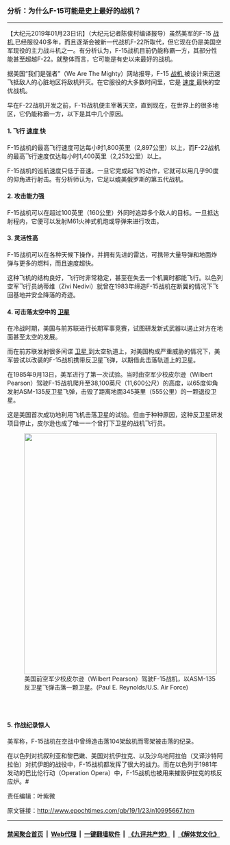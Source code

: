 ### 分析：为什么F-15可能是史上最好的战机？
------------------------

<p>
 【大纪元2019年01月23日讯】（大纪元记者陈俊村编译报导）虽然美军的F-15
 <a href="http://www.epochtimes.com/gb/tag/%E6%88%98%E6%9C%BA.html">
  战机
 </a>
 已经服役40多年，而且逐渐会被新一代战机F-22所取代，但它现在仍是美国空军现役的主力战斗机之一。有分析认为，F-15战机目前仍能称霸一方，其部分性能甚至超越F-22。就整体而言，它可能是有史以来最好的战机。
</p>
<p>
 据美国“我们是强者”（We Are The Mighty）网站报导，F-15
 <a href="http://www.epochtimes.com/gb/tag/%E6%88%98%E6%9C%BA.html">
  战机
 </a>
 被设计来迅速飞抵敌人的心脏地区将敌机歼灭。在它服役的大多数时间里，它是
 <a href="http://www.epochtimes.com/gb/tag/%E9%80%9F%E5%BA%A6.html">
  速度
 </a>
 最快的空优战机。
</p>
<p>
 早在F-22战机开发之前，F-15战机便主宰著天空，直到现在，在世界上的很多地区，它仍能称霸一方，以下是其中几个原因。
</p>
<h4>
 1. 飞行
 <a href="http://www.epochtimes.com/gb/tag/%E9%80%9F%E5%BA%A6.html">
  速度
 </a>
 快
</h4>
<p>
 F-15战机的最高飞行速度可达每小时1,800英里（2,897公里）以上，而F-22战机的最高飞行速度仅达每小时1,400英里（2,253公里）以上。
</p>
<p>
 F-15战机的巡航速度只低于音速。一旦它完成起飞的动作，它就可以用几乎90度的仰角进行射击。有分析师认为，它足以媲美俄罗斯的第五代战机。
</p>
<p>
</p>
<h4>
 2. 攻击能力强
</h4>
<p>
 F-15战机可以在超过100英里（160公里）外同时追踪多个敌人的目标。一旦抵达射程内，它便可以发射M61火神式机炮或导弹来进行攻击。
</p>
<h4>
 3. 灵活性高
</h4>
<p>
 F-15战机可以在各种天候下操作，并拥有先进的雷达，可携带大量导弹和地面炸弹与更多的燃料，而且速度超快。
</p>
<p>
 这种飞机的结构良好，飞行时非常稳定，甚至在失去一个机翼时都能飞行。以色列空军飞行员纳蒂维（Zivi Nedivi）就曾在1983年缔造F-15战机在断翼的情况下飞回基地并安全降落的奇迹。
</p>
<p>
</p>
<h4>
 4. 可击落太空中的
 <a href="http://www.epochtimes.com/gb/tag/%E5%8D%AB%E6%98%9F.html">
  卫星
 </a>
</h4>
<p>
 在冷战时期，美国与前苏联进行长期军事竞赛，试图研发新式武器以遏止对方在地面甚至太空的发展。
</p>
<p>
 而在前苏联发射很多间谍
 <a href="http://www.epochtimes.com/gb/tag/%E5%8D%AB%E6%98%9F.html">
  卫星
 </a>
 到太空轨道上，对美国构成严重威胁的情况下，美军尝试以改装的F-15战机携带反卫星飞弹，以期借此击落轨道上的卫星。
</p>
<p>
 在1985年9月13日，美军进行了第一次试验。当时由空军少校皮尔逊（Wilbert Pearson）驾驶F-15战机爬升至38,100英尺（11,600公尺）的高度，以65度仰角发射ASM-135反卫星飞弹，击毁了距离地面345英里（555公里）的一颗退役卫星。
</p>
<p>
 这是美国首次成功地利用飞机击落卫星的试验。但由于种种原因，这种反卫星研发项目停止，皮尔逊也成了唯一一个曾打下卫星的战机飞行员。
</p>
<figure class="wp-caption aligncenter" id="attachment_10995680" style="width: 450px">
 <a href="http://i.epochtimes.com/assets/uploads/2019/01/F-15-satellite.jpg">
  <img alt="" class="wp-image-10995680 size-medium" height="563" src="http://i.epochtimes.com/assets/uploads/2019/01/F-15-satellite-450x563.jpg" width="450"/>
 </a>
 <br/><figcaption class="wp-caption-text">
  美国前空军少校皮尔逊（Wilbert Pearson）驾驶F-15战机，以ASM-135反卫星飞弹击落一颗卫星。(Paul E. Reynolds/U.S. Air Force)
 </figcaption><br/>
</figure><br/>
<p>
</p>
<h4>
 5. 作战纪录惊人
</h4>
<p>
 美军称，F-15战机在空战中曾缔造击落104架敌机而零架被击落的纪录。
</p>
<p>
 在以色列对抗叙利亚和黎巴嫩、美国对抗伊拉克、以及沙乌地阿拉伯（又译沙特阿拉伯）对抗伊朗的战役中，F-15战机都发挥了很大的战力。而在以色列于1981年发动的巴比伦行动（Operation Opera）中，F-15战机也被用来摧毁伊拉克的核反应炉。#
</p>
<p>
 责任编辑：叶紫微
</p>

原文链接：http://www.epochtimes.com/gb/19/1/23/n10995667.htm


------------------------
#### [禁闻聚合首页](https://github.com/gfw-breaker/banned-news/blob/master/README.md) &nbsp;|&nbsp; [Web代理](https://github.com/gfw-breaker/open-proxy/blob/master/README.md) &nbsp;|&nbsp; [一键翻墙软件](https://github.com/gfw-breaker/nogfw/blob/master/README.md) &nbsp;|&nbsp; [《九评共产党》](https://github.com/gfw-breaker/9ping.md/blob/master/README.md#九评之一评共产党是什么) &nbsp;|&nbsp; [《解体党文化》](https://github.com/gfw-breaker/jtdwh.md/blob/master/README.md#绪论)